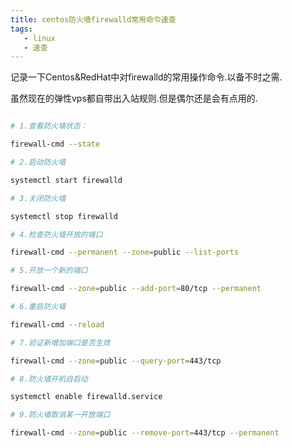 ```yaml
---
title: centos防火墙firewalld常用命令速查
tags: 
   - linux
   - 速查
---
```



记录一下Centos&RedHat中对firewalld的常用操作命令.以备不时之需.

虽然现在的弹性vps都自带出入站规则.但是偶尔还是会有点用的.



<!--more-->

```bash

# 1.查看防火墙状态：

firewall-cmd --state 

# 2.启动防火墙

systemctl start firewalld

# 3.关闭防火墙

systemctl stop firewalld

# 4.检查防火墙开放的端口

firewall-cmd --permanent --zone=public --list-ports

# 5.开放一个新的端口

firewall-cmd --zone=public --add-port=80/tcp --permanent

# 6.重启防火墙

firewall-cmd --reload

# 7.验证新增加端口是否生效

firewall-cmd --zone=public --query-port=443/tcp

# 8.防火墙开机自启动

systemctl enable firewalld.service

# 9.防火墙取消某一开放端口

firewall-cmd --zone=public --remove-port=443/tcp --permanent

```
